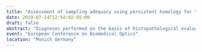 ```yaml
---
title: "Assessment of sampling adequacy using persistent homology for the evaluation of heterogeneity in 3D histology acquired through inverted selective plane illumination microscopy (iSPIM)"
date: 2019-07-14T12:54:02-05:00
draft: false 
abstract: "Diagnoses performed on the basis of histopathological evaluation depend on the premise that information derived from a small number of samples is valid for the entire tissue volume. By insufficiently sampling a biopsy volume the ability of pathologists to draw meaningful inferences from the sample is impeded. This work attempts to apply an information theoretic approach to biopsy sampling rates informed by variation in tissue morphology identified by persistent homology. By quantifying the diagnostic information present in a sample may be possible to prevent under sampling by the clinician by creating a Nyquist limit for histopathological sampling given the frequency of morphologically distinct regions in a single biopsy."
event: "European Conference on Biomedical Optics"
location: "Munich Germany"
---
```



